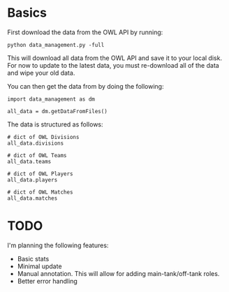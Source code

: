 # Basics
First download the data from the OWL API by running:

	python data_management.py -full

This will download all data from the OWL API and save it to your local disk. For now to update to the latest data, you must re-download all of the data and wipe your old data.

You can then get the data from by doing the following:
	
	import data_management as dm

	all_data = dm.getDataFromFiles()

The data is structured as follows:

	# dict of OWL Divisions
	all_data.divisions

	# dict of OWL Teams
	all_data.teams

	# dict of OWL Players
	all_data.players

	# dict of OWL Matches
	all_data.matches


# TODO
I'm planning the following features:
- Basic stats
- Minimal update
- Manual annotation. This will allow for adding main-tank/off-tank roles.
- Better error handling